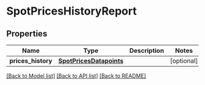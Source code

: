 # SpotPricesHistoryReport


## Properties
Name | Type | Description | Notes
------------ | ------------- | ------------- | -------------
**prices_history** | [**SpotPricesDatapoints**](SpotPricesDatapoints.md) |  | [optional] 

[[Back to Model list]](../README.md#documentation-for-models) [[Back to API list]](../README.md#documentation-for-api-endpoints) [[Back to README]](../README.md)



